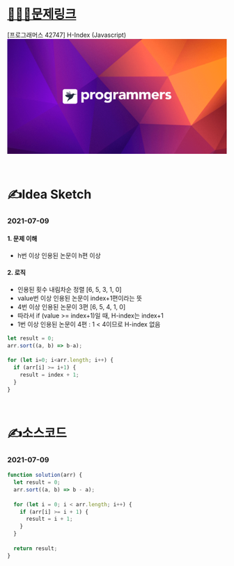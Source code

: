 # [👩🏻‍💻문제링크](https://programmers.co.kr/learn/courses/30/lessons/42747)

[프로그래머스 42747] H-Index (Javascript)
[![프로그래머스](../프로그래머스표지.png)](https://programmers.co.kr/learn/courses/30/lessons/42747)

<br>

# ✍️Idea Sketch

### **2021-07-09**

#### 1. 문제 이해
- h번 이상 인용된 논문이 h편 이상

#### 2. 로직
- 인용된 횟수 내림차순 정렬 [6, 5, 3, 1, 0]
- value번 이상 인용된 논문이 index+1편이라는 뜻
- 4번 이상 인용된 논문이 3편 [6, 5, 4, 1, 0]
- 따라서 if (value >= index+1)일 때, H-index는 index+1
- 1번 이상 인용된 논문이 4편 : 1 < 4이므로 H-index 없음

```javascript
let result = 0;
arr.sort((a, b) => b-a);

for (let i=0; i<arr.length; i++) {
  if (arr[i] >= i+1) {
    result = index + 1;
  }
}
```

<br>

# ✍️소스코드

### **2021-07-09**

```javascript
function solution(arr) {
  let result = 0;
  arr.sort((a, b) => b - a);

  for (let i = 0; i < arr.length; i++) {
    if (arr[i] >= i + 1) {
      result = i + 1;
    }
  }

  return result;
}
```
